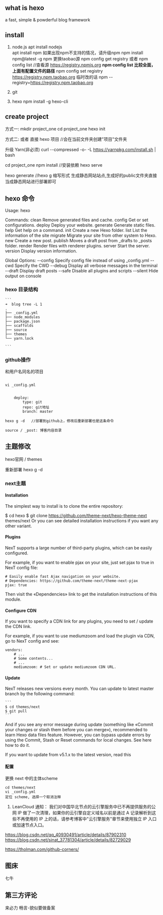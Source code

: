 ## what is hexo

a fast, simple & powderful blog framework

## install 

1. node.js
    apt install nodejs    
    apt install npm
        如果出现npm不支持的情况，请升级npm
        npm install npm@latest -g
    npm 更换taobao源
        npm config get registry 或者 npm config list   //查看源 
            https://registry.npmjs.org
            **npm config list 比较全面，上面有配置文件的路径**
        npm config set registry https://registry.npm.taobao.org
        临时改的话
            npm --registry=https://registry.npm.taobao.org

1. git

1. hexo
    npm install -g hexo-cli


## create project

方式一:
    mkdir project_one
    cd project_one
    hexo init

方式二:
    或者 直接 hexo 项目  //会在当前文件夹创建"项目"文件夹


升级 Yarn(非必须)
    curl --compressed -o- -L https://yarnpkg.com/install.sh | bash


cd project_one
npm install    //安装依赖
hexo serve

hexo generate   //hexo g 缩写形式  生成静态网站站点,生成好的public文件夹直接当成静态网站进行部署即可


## hexo 命令

Usage: hexo <command>

Commands:
    clean     Remove generated files and cache.
    config    Get or set configurations.
    deploy    Deploy your website.
    generate  Generate static files.
    help      Get help on a command.
    init      Create a new Hexo folder.
    list      List the information of the site
    migrate   Migrate your site from other system to Hexo.
    new       Create a new post.
    publish   Moves a draft post from _drafts to _posts folder.
    render    Render files with renderer plugins.
    server    Start the server.
    version   Display version information.

Global Options:
    --config  Specify config file instead of using _config.yml
    --cwd     Specify the CWD
    --debug   Display all verbose messages in the terminal
    --draft   Display draft posts
    --safe    Disable all plugins and scripts
    --silent  Hide output on console

### hexo 目录结构

    ```
    ➜  blog tree -L 1
    .
    ├── _config.yml
    ├── node_modules
    ├── package.json
    ├── scaffolds
    ├── source
    ├── themes
    └── yarn.lock

    ```



### github操作

和用户名同名的项目

```

vi _config.yml


    deploy:
        type: git
        repo: git地址
        branch: master

hexo g -d   //部署到github上，修改后重新部署也是这条命令

source / _post: 博客内容目录

```

## 主题修改

hexo官网 / themes

重新部署 hexo g -d 

### next主题


#### Installation

The simplest way to install is to clone the entire repository:

$ cd hexo
$ git clone https://github.com/theme-next/hexo-theme-next themes/next
Or you can see detailed installation instructions if you want any other variant.


#### Plugins

NexT supports a large number of third-party plugins, which can be easily configured.

For example, if you want to enable pjax on your site, just set pjax to true in NexT config file:

```
# Easily enable fast Ajax navigation on your website.
# Dependencies: https://github.com/theme-next/theme-next-pjax
pjax: true
```

Then visit the «Dependencies» link to get the installation instructions of this module.



#### Configure CDN

If you want to specify a CDN link for any plugins, you need to set / update the CDN link.

For example, if you want to use mediumzoom and load the plugin via CDN, go to NexT config and see:

```
vendors:
    # ...
    # Some contents...
    # ...
    mediumzoom: # Set or update mediumzoom CDN URL.

```


#### Update

NexT releases new versions every month. You can update to latest master branch by the following command:

    ```
    $ cd themes/next
    $ git pull
    ```

And if you see any error message during update (something like «Commit your changes or stash them before you can merge»), recommended to learn Hexo data files feature.
However, you can bypass update errors by using the Commit, Stash or Reset commands for local changes. See here how to do it.

If you want to update from v5.1.x to the latest version, read this


#### 配置

更换 next 中的主体scheme

    cd themes/next
    vi _config.yml
    定位 scheme, 选择一个取消注释


1. LeanCloud
    通知：
    我们对中国华北节点的云引擎服务中已不再提供服务的公网 IP 做了一次清理，如果你的云引擎自定义域名以前是通过 A 记录解析到这些不再使用的 IP 上的话，请参考博客中"云引擎服务"章节来使用独立 IP 入口或加速节点入口。


https://blog.csdn.net/qq_40930491/article/details/87902310
https://blog.csdn.net/sinat_37781304/article/details/82729029

https://tholman.com/github-corners/



## 图床

七牛



## 第三方评论
来必力
畅言-貌似要做备案






